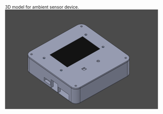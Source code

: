 3D model for ambient sensor device.
![Screenshot 2023-10-26 113716](https://github.com/iqbalramadhan1102/3D-model/blob/main/ambient_sensor_device/ambient-device-assy.png)
